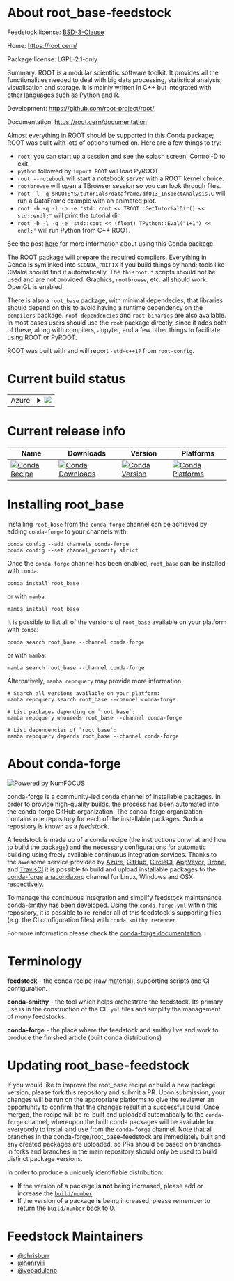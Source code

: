 About root_base-feedstock
=========================

Feedstock license: [BSD-3-Clause](https://github.com/conda-forge/root-feedstock/blob/main/LICENSE.txt)

Home: https://root.cern/

Package license: LGPL-2.1-only

Summary: ROOT is a modular scientific software toolkit. It provides all the functionalities needed to deal with big data
processing, statistical analysis, visualisation and storage. It is mainly written in C++ but integrated with other
languages such as Python and R.

Development: https://github.com/root-project/root/

Documentation: https://root.cern/documentation

Almost everything in ROOT should be supported in this Conda package; ROOT was built with lots of options turned
on. Here are a few things to try:

* `root`: you can start up a session and see the splash screen; Control-D to exit.
* `python` followed by `import ROOT` will load PyROOT.
* `root --notebook` will start a notebook server with a ROOT kernel choice.
* `rootbrowse` will open a TBrowser session so you can look through files.
* `root -l -q $ROOTSYS/tutorials/dataframe/df013_InspectAnalysis.C` will run a DataFrame example with an animated plot.
* `root -b -q -l -n -e "std::cout << TROOT::GetTutorialDir() << std::endl;"` will print the tutorial dir.
* `root -b -l -q -e 'std::cout << (float) TPython::Eval("1+1") << endl;'` will run Python from C++ ROOT.

See the post [here](https://iscinumpy.gitlab.io/post/root-conda/) for more information about using this Conda package.

The ROOT package will prepare the required compilers. Everything in Conda is symlinked into
`$CONDA_PREFIX` if you build things by hand; tools like CMake should find it automatically. The `thisroot.*`
scripts should not be used and are not provided. Graphics, `rootbrowse`, etc. all should work. OpenGL is enabled.

There is also a `root_base` package, with minimal dependecies, that libraries should depend on this to avoid
having a runtime dependency on the `compilers` package. `root-dependencies` and `root-binaries` are also available.
In most cases users should use the `root` package directly, since it adds both of these, along with compilers,
Jupyter, and a few other things to facilitate using ROOT or PyROOT.

ROOT was built with and will report `-std=c++17` from `root-config`.

Current build status
====================


<table>
    
  <tr>
    <td>Azure</td>
    <td>
      <details>
        <summary>
          <a href="https://dev.azure.com/conda-forge/feedstock-builds/_build/latest?definitionId=2612&branchName=main">
            <img src="https://dev.azure.com/conda-forge/feedstock-builds/_apis/build/status/root-feedstock?branchName=main">
          </a>
        </summary>
        <table>
          <thead><tr><th>Variant</th><th>Status</th></tr></thead>
          <tbody><tr>
              <td>linux_64</td>
              <td>
                <a href="https://dev.azure.com/conda-forge/feedstock-builds/_build/latest?definitionId=2612&branchName=main">
                  <img src="https://dev.azure.com/conda-forge/feedstock-builds/_apis/build/status/root-feedstock?branchName=main&jobName=linux&configuration=linux%20linux_64_" alt="variant">
                </a>
              </td>
            </tr><tr>
              <td>linux_aarch64</td>
              <td>
                <a href="https://dev.azure.com/conda-forge/feedstock-builds/_build/latest?definitionId=2612&branchName=main">
                  <img src="https://dev.azure.com/conda-forge/feedstock-builds/_apis/build/status/root-feedstock?branchName=main&jobName=linux&configuration=linux%20linux_aarch64_" alt="variant">
                </a>
              </td>
            </tr><tr>
              <td>linux_ppc64le</td>
              <td>
                <a href="https://dev.azure.com/conda-forge/feedstock-builds/_build/latest?definitionId=2612&branchName=main">
                  <img src="https://dev.azure.com/conda-forge/feedstock-builds/_apis/build/status/root-feedstock?branchName=main&jobName=linux&configuration=linux%20linux_ppc64le_" alt="variant">
                </a>
              </td>
            </tr><tr>
              <td>osx_64</td>
              <td>
                <a href="https://dev.azure.com/conda-forge/feedstock-builds/_build/latest?definitionId=2612&branchName=main">
                  <img src="https://dev.azure.com/conda-forge/feedstock-builds/_apis/build/status/root-feedstock?branchName=main&jobName=osx&configuration=osx%20osx_64_" alt="variant">
                </a>
              </td>
            </tr><tr>
              <td>osx_arm64</td>
              <td>
                <a href="https://dev.azure.com/conda-forge/feedstock-builds/_build/latest?definitionId=2612&branchName=main">
                  <img src="https://dev.azure.com/conda-forge/feedstock-builds/_apis/build/status/root-feedstock?branchName=main&jobName=osx&configuration=osx%20osx_arm64_" alt="variant">
                </a>
              </td>
            </tr><tr>
              <td>win_64</td>
              <td>
                <a href="https://dev.azure.com/conda-forge/feedstock-builds/_build/latest?definitionId=2612&branchName=main">
                  <img src="https://dev.azure.com/conda-forge/feedstock-builds/_apis/build/status/root-feedstock?branchName=main&jobName=win&configuration=win%20win_64_" alt="variant">
                </a>
              </td>
            </tr>
          </tbody>
        </table>
      </details>
    </td>
  </tr>
</table>

Current release info
====================

| Name | Downloads | Version | Platforms |
| --- | --- | --- | --- |
| [![Conda Recipe](https://img.shields.io/badge/recipe-root_base-green.svg)](https://anaconda.org/conda-forge/root_base) | [![Conda Downloads](https://img.shields.io/conda/dn/conda-forge/root_base.svg)](https://anaconda.org/conda-forge/root_base) | [![Conda Version](https://img.shields.io/conda/vn/conda-forge/root_base.svg)](https://anaconda.org/conda-forge/root_base) | [![Conda Platforms](https://img.shields.io/conda/pn/conda-forge/root_base.svg)](https://anaconda.org/conda-forge/root_base) |

Installing root_base
====================

Installing `root_base` from the `conda-forge` channel can be achieved by adding `conda-forge` to your channels with:

```
conda config --add channels conda-forge
conda config --set channel_priority strict
```

Once the `conda-forge` channel has been enabled, `root_base` can be installed with `conda`:

```
conda install root_base
```

or with `mamba`:

```
mamba install root_base
```

It is possible to list all of the versions of `root_base` available on your platform with `conda`:

```
conda search root_base --channel conda-forge
```

or with `mamba`:

```
mamba search root_base --channel conda-forge
```

Alternatively, `mamba repoquery` may provide more information:

```
# Search all versions available on your platform:
mamba repoquery search root_base --channel conda-forge

# List packages depending on `root_base`:
mamba repoquery whoneeds root_base --channel conda-forge

# List dependencies of `root_base`:
mamba repoquery depends root_base --channel conda-forge
```


About conda-forge
=================

[![Powered by
NumFOCUS](https://img.shields.io/badge/powered%20by-NumFOCUS-orange.svg?style=flat&colorA=E1523D&colorB=007D8A)](https://numfocus.org)

conda-forge is a community-led conda channel of installable packages.
In order to provide high-quality builds, the process has been automated into the
conda-forge GitHub organization. The conda-forge organization contains one repository
for each of the installable packages. Such a repository is known as a *feedstock*.

A feedstock is made up of a conda recipe (the instructions on what and how to build
the package) and the necessary configurations for automatic building using freely
available continuous integration services. Thanks to the awesome service provided by
[Azure](https://azure.microsoft.com/en-us/services/devops/), [GitHub](https://github.com/),
[CircleCI](https://circleci.com/), [AppVeyor](https://www.appveyor.com/),
[Drone](https://cloud.drone.io/welcome), and [TravisCI](https://travis-ci.com/)
it is possible to build and upload installable packages to the
[conda-forge](https://anaconda.org/conda-forge) [anaconda.org](https://anaconda.org/)
channel for Linux, Windows and OSX respectively.

To manage the continuous integration and simplify feedstock maintenance
[conda-smithy](https://github.com/conda-forge/conda-smithy) has been developed.
Using the ``conda-forge.yml`` within this repository, it is possible to re-render all of
this feedstock's supporting files (e.g. the CI configuration files) with ``conda smithy rerender``.

For more information please check the [conda-forge documentation](https://conda-forge.org/docs/).

Terminology
===========

**feedstock** - the conda recipe (raw material), supporting scripts and CI configuration.

**conda-smithy** - the tool which helps orchestrate the feedstock.
                   Its primary use is in the construction of the CI ``.yml`` files
                   and simplify the management of *many* feedstocks.

**conda-forge** - the place where the feedstock and smithy live and work to
                  produce the finished article (built conda distributions)


Updating root_base-feedstock
============================

If you would like to improve the root_base recipe or build a new
package version, please fork this repository and submit a PR. Upon submission,
your changes will be run on the appropriate platforms to give the reviewer an
opportunity to confirm that the changes result in a successful build. Once
merged, the recipe will be re-built and uploaded automatically to the
`conda-forge` channel, whereupon the built conda packages will be available for
everybody to install and use from the `conda-forge` channel.
Note that all branches in the conda-forge/root_base-feedstock are
immediately built and any created packages are uploaded, so PRs should be based
on branches in forks and branches in the main repository should only be used to
build distinct package versions.

In order to produce a uniquely identifiable distribution:
 * If the version of a package **is not** being increased, please add or increase
   the [``build/number``](https://docs.conda.io/projects/conda-build/en/latest/resources/define-metadata.html#build-number-and-string).
 * If the version of a package **is** being increased, please remember to return
   the [``build/number``](https://docs.conda.io/projects/conda-build/en/latest/resources/define-metadata.html#build-number-and-string)
   back to 0.

Feedstock Maintainers
=====================

* [@chrisburr](https://github.com/chrisburr/)
* [@henryiii](https://github.com/henryiii/)
* [@vepadulano](https://github.com/vepadulano/)

